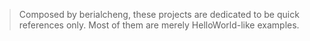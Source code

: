 > Composed by berialcheng, these projects are dedicated to be quick references only. Most of them are merely HelloWorld-like examples.